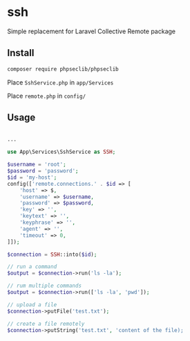 # ssh
Simple replacement for Laravel Collective Remote package

## Install 

```sh
composer require phpseclib/phpseclib
```

Place `SshService.php` in `app/Services`

Place `remote.php` in `config/`

## Usage

```php

...

use App\Services\SshService as SSH;

$username = 'root';
$password = 'password';
$id = 'my-host';
config(['remote.connections.' . $id => [
    'host' => $,
    'username' => $username,
    'password' => $password,
    'key' => '',
    'keytext' => '',
    'keyphrase' => '',
    'agent' => '',
    'timeout' => 0,
]]);

$connection = SSH::into($id);

// run a command
$output = $connection->run('ls -la');

// rum multiple commands
$output = $connection->run(['ls -la', 'pwd']);

// upload a file
$connection->putFile('test.txt');

// create a file remotely
$connection->putString('test.txt', 'content of the file);

```

